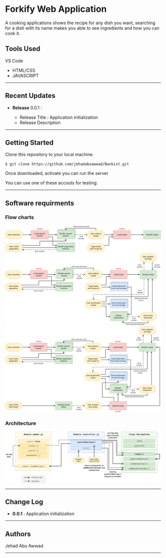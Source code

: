 # Forkify Web Application

A cooking applications shows the recipe for any dish you want, searching for a dish with its name makes you able to see ingredients and how you can cook it.

## Tools Used

VS Code

- HTML/CSS
- JAVASCRIPT

---

## Recent Updates

- **Release** 0.0.1 :

  - Release Title : Application initialization
  - Release Description

---

## Getting Started

Clone this repository to your local machine.

```
$ git clone https://github.com/jehadabuawwad/Bankist.git
```

Once downloaded, activate you can run the server

You can use one of these accouts for testing:

---

## Software requirments

### Flow charts

![flowchart-1](./documentation//flowcharts/forkify-flowchart-part-1.png)
![flowchart-2](./documentation//flowcharts/forkify-flowchart-part-2.png)
![flowchart-3](./documentation//flowcharts/forkify-flowchart-part-3.png)

### Architecture

![flowchart-3](./documentation//architecture//forkify-architecture-recipe-loading.png)

---

## Change Log

- **0.0.1** : Application initialization

---

## Authors

Jehad Abu Awwad

---
